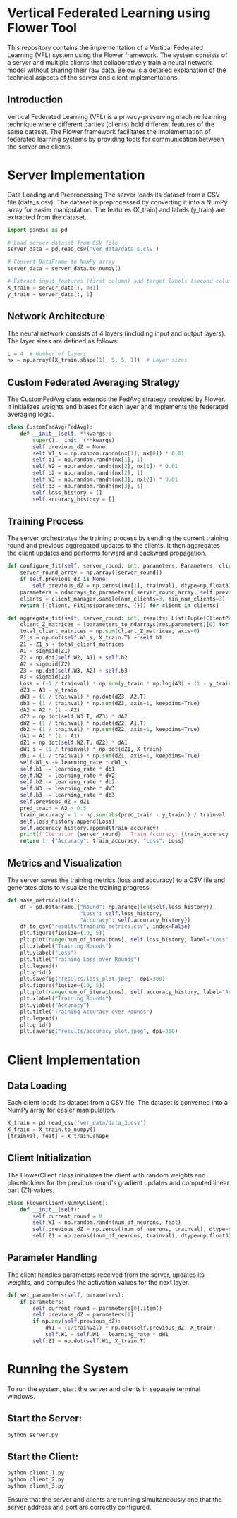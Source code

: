 # Vertical Federated Learning using Flower Tool
This repository contains the implementation of a Vertical Federated Learning (VFL) system using the Flower framework. The system consists of a server and multiple clients that collaboratively train a neural network model without sharing their raw data. Below is a detailed explanation of the technical aspects of the server and client implementations.

## Introduction
Vertical Federated Learning (VFL) is a privacy-preserving machine learning technique where different parties (clients) hold different features of the same dataset. The Flower framework facilitates the implementation of federated learning systems by providing tools for communication between the server and clients.

# Server Implementation
Data Loading and Preprocessing
The server loads its dataset from a CSV file (data_s.csv). The dataset is preprocessed by converting it into a NumPy array for easier manipulation. The features (X_train) and labels (y_train) are extracted from the dataset.

```python
import pandas as pd

# Load server dataset from CSV file
server_data = pd.read_csv('ver_data/data_s.csv')

# Convert DataFrame to NumPy array
server_data = server_data.to_numpy()

# Extract input features (first column) and target labels (second column)
X_train = server_data[:, 0:1]
y_train = server_data[:, 1]
```

## Network Architecture
The neural network consists of 4 layers (including input and output layers). The layer sizes are defined as follows:

```python
L = 4  # Number of layers
nx = np.array([X_train.shape[1], 5, 5, 1])  # Layer sizes
```

## Custom Federated Averaging Strategy
The CustomFedAvg class extends the FedAvg strategy provided by Flower. It initializes weights and biases for each layer and implements the federated averaging logic.

```python
class CustomFedAvg(FedAvg):
    def __init__(self, **kwargs):
        super().__init__(**kwargs)
        self.previous_dZ = None
        self.W1_s = np.random.randn(nx[1], nx[0]) * 0.01
        self.b1 = np.random.randn(nx[1], 1)
        self.W2 = np.random.randn(nx[2], nx[1]) * 0.01
        self.b2 = np.random.randn(nx[2], 1)
        self.W3 = np.random.randn(nx[3], nx[2]) * 0.01
        self.b3 = np.random.randn(nx[3], 1)
        self.loss_history = []
        self.accuracy_history = []
```

## Training Process
The server orchestrates the training process by sending the current training round and previous aggregated updates to the clients. It then aggregates the client updates and performs forward and backward propagation.

```python
def configure_fit(self, server_round: int, parameters: Parameters, client_manager: ClientManager):
    server_round_array = np.array([server_round])
    if self.previous_dZ is None:
        self.previous_dZ = np.zeros((nx[1], trainval), dtype=np.float32)
    parameters = ndarrays_to_parameters([server_round_array, self.previous_dZ])
    clients = client_manager.sample(num_clients=3, min_num_clients=3)
    return [(client, FitIns(parameters, {})) for client in clients]

def aggregate_fit(self, server_round: int, results: List[Tuple[ClientProxy, FitRes]], failures: List[BaseException]):
    client_Z_matrices = [parameters_to_ndarrays(res.parameters)[0] for _, res in results]
    total_client_matrices = np.sum(client_Z_matrices, axis=0)
    Z1_s = np.dot(self.W1_s, X_train.T) + self.b1
    Z1 = Z1_s + total_client_matrices
    A1 = sigmoid(Z1)
    Z2 = np.dot(self.W2, A1) + self.b2
    A2 = sigmoid(Z2)
    Z3 = np.dot(self.W3, A2) + self.b3
    A3 = sigmoid(Z3)
    Loss = (-1 / trainval) * np.sum(y_train * np.log(A3) + (1 - y_train) * np.log(1 - A3))
    dZ3 = A3 - y_train
    dW3 = (1 / trainval) * np.dot(dZ3, A2.T)
    db3 = (1 / trainval) * np.sum(dZ3, axis=1, keepdims=True)
    dA2 = A2 * (1 - A2)
    dZ2 = np.dot(self.W3.T, dZ3) * dA2
    dW2 = (1 / trainval) * np.dot(dZ2, A1.T)
    db2 = (1 / trainval) * np.sum(dZ2, axis=1, keepdims=True)
    dA1 = A1 * (1 - A1)
    dZ1 = np.dot(self.W2.T, dZ2) * dA1
    dW1_s = (1 / trainval) * np.dot(dZ1, X_train)
    db1 = (1 / trainval) * np.sum(dZ1, axis=1, keepdims=True)
    self.W1_s -= learning_rate * dW1_s
    self.b1 -= learning_rate * db1
    self.W2 -= learning_rate * dW2
    self.b2 -= learning_rate * db2
    self.W3 -= learning_rate * dW3
    self.b3 -= learning_rate * db3
    self.previous_dZ = dZ1
    pred_train = A3 > 0.5
    train_accuracy = 1 - np.sum(abs(pred_train - y_train)) / trainval
    self.loss_history.append(Loss)
    self.accuracy_history.append(train_accuracy)
    print(f"Iteration {server_round} - Train Accuracy: {train_accuracy:.4f}")
    return 1, {"Accuracy": train_accuracy, "Loss": Loss}
```

## Metrics and Visualization
The server saves the training metrics (loss and accuracy) to a CSV file and generates plots to visualize the training progress.

```python
def save_metrics(self):
    df = pd.DataFrame({"Round": np.arange(len(self.loss_history)), 
                       "Loss": self.loss_history, 
                       "Accuracy": self.accuracy_history})
    df.to_csv("results/training_metrics.csv", index=False)
    plt.figure(figsize=(10, 5))
    plt.plot(range(num_of_iteraitons), self.loss_history, label="Loss", color="red")
    plt.xlabel("Training Rounds")
    plt.ylabel("Loss")
    plt.title("Training Loss over Rounds")
    plt.legend()
    plt.grid()
    plt.savefig("results/loss_plot.jpeg", dpi=300)
    plt.figure(figsize=(10, 5))
    plt.plot(range(num_of_iteraitons), self.accuracy_history, label="Accuracy", color="blue")
    plt.xlabel("Training Rounds")
    plt.ylabel("Accuracy")
    plt.title("Training Accuracy over Rounds")
    plt.legend()
    plt.grid()
    plt.savefig("results/accuracy_plot.jpeg", dpi=300)
```

# Client Implementation
## Data Loading
Each client loads its dataset from a CSV file. The dataset is converted into a NumPy array for easier manipulation.

```python
X_train = pd.read_csv('ver_data/data_3.csv')
X_train = X_train.to_numpy()
[trainval, feat] = X_train.shape
```

## Client Initialization
The FlowerClient class initializes the client with random weights and placeholders for the previous round's gradient updates and computed linear part (Z1) values.

```python
class FlowerClient(NumPyClient):
    def __init__(self):
        self.current_round = 0
        self.W1 = np.random.randn(num_of_neurons, feat)
        self.previous_dZ = np.zeros((num_of_neurons, trainval), dtype=np.float32)
        self.Z1 = np.zeros((num_of_neurons, trainval), dtype=np.float32)
```

## Parameter Handling
The client handles parameters received from the server, updates its weights, and computes the activation values for the next layer.

```python
def set_parameters(self, parameters):
    if parameters:
        self.current_round = parameters[0].item()
        self.previous_dZ = parameters[1]
        if np.any(self.previous_dZ):
            dW1 = (1/trainval) * np.dot(self.previous_dZ, X_train)
            self.W1 = self.W1 - learning_rate * dW1
        self.Z1 = np.dot(self.W1, X_train.T)
```

# Running the System
To run the system, start the server and clients in separate terminal windows.

## Start the Server:
```python
python server.py
```

## Start the Client:
```python
python client_1.py
python client_2.py
python client_3.py
```

Ensure that the server and clients are running simultaneously and that the server address and port are correctly configured.